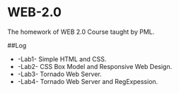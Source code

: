 WEB-2.0
=======

The homework of WEB 2.0 Course taught by PML.

##Log
* -Lab1- Simple HTML and CSS.
* -Lab2- CSS Box Model and Responsive Web Design.
* -Lab3- Tornado Web Server.
* -Lab4- Tornado Web Server and RegExpession.
